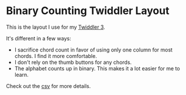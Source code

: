 # Binary Counting Twiddler Layout
This is the layout I use for my [Twiddler 3](http://twiddler.tekgear.com/).

It's different in a few ways:

- I sacrifice chord count in favor of using only one column for most chords. I find it more comfortable.
- I don't rely on the thumb buttons for any chords.
- The alphabet counts up in binary. This makes it a lot easier for me to learn.

Check out the [csv](twiddler_cfg.csv) for more details.
